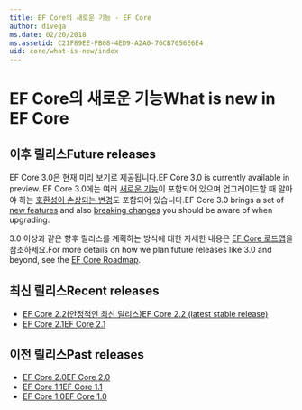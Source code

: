 ```yaml
---
title: EF Core의 새로운 기능 - EF Core
author: divega
ms.date: 02/20/2018
ms.assetid: C21F89EE-FB08-4ED9-A2A0-76CB7656E6E4
uid: core/what-is-new/index
---
```


# <a name="what-is-new-in-ef-core"></a><span data-ttu-id="7162c-102">EF Core의 새로운 기능</span><span class="sxs-lookup"><span data-stu-id="7162c-102">What is new in EF Core</span></span>

## <a name="future-releases"></a><span data-ttu-id="7162c-103">이후 릴리스</span><span class="sxs-lookup"><span data-stu-id="7162c-103">Future releases</span></span>

<span data-ttu-id="7162c-104">EF Core 3.0은 현재 미리 보기로 제공됩니다.</span><span class="sxs-lookup"><span data-stu-id="7162c-104">EF Core 3.0 is currently available in preview.</span></span> <span data-ttu-id="7162c-105">EF Core 3.0에는 여러 [새로운 기능](xref:core/what-is-new/ef-core-3.0/features)이 포함되어 있으며 업그레이드할 때 알아야 하는 [호환성이 손상되는 변경](xref:core/what-is-new/ef-core-3.0/breaking-changes)도 포함되어 있습니다.</span><span class="sxs-lookup"><span data-stu-id="7162c-105">EF Core 3.0 brings a set of [new features](xref:core/what-is-new/ef-core-3.0/features) and also [breaking changes](xref:core/what-is-new/ef-core-3.0/breaking-changes) you should be aware of when upgrading.</span></span>

<span data-ttu-id="7162c-106">3.0 이상과 같은 향후 릴리스를 계획하는 방식에 대한 자세한 내용은 [EF Core 로드맵](xref:core/what-is-new/roadmap)을 참조하세요.</span><span class="sxs-lookup"><span data-stu-id="7162c-106">For more details on how we plan future releases like 3.0 and beyond, see the [EF Core Roadmap](xref:core/what-is-new/roadmap).</span></span>

## <a name="recent-releases"></a><span data-ttu-id="7162c-107">최신 릴리스</span><span class="sxs-lookup"><span data-stu-id="7162c-107">Recent releases</span></span>

- [<span data-ttu-id="7162c-108">EF Core 2.2(안정적인 최신 릴리스)</span><span class="sxs-lookup"><span data-stu-id="7162c-108">EF Core 2.2 (latest stable release)</span></span>](xref:core/what-is-new/ef-core-2.2)
- [<span data-ttu-id="7162c-109">EF Core 2.1</span><span class="sxs-lookup"><span data-stu-id="7162c-109">EF Core 2.1</span></span>](xref:core/what-is-new/ef-core-2.1)

## <a name="past-releases"></a><span data-ttu-id="7162c-110">이전 릴리스</span><span class="sxs-lookup"><span data-stu-id="7162c-110">Past releases</span></span>

- [<span data-ttu-id="7162c-111">EF Core 2.0</span><span class="sxs-lookup"><span data-stu-id="7162c-111">EF Core 2.0</span></span>](xref:core/what-is-new/ef-core-2.0)
- [<span data-ttu-id="7162c-112">EF Core 1.1</span><span class="sxs-lookup"><span data-stu-id="7162c-112">EF Core 1.1</span></span>](xref:core/what-is-new/ef-core-1.1)
- [<span data-ttu-id="7162c-113">EF Core 1.0</span><span class="sxs-lookup"><span data-stu-id="7162c-113">EF Core 1.0</span></span>](xref:core/what-is-new/ef-core-1.0)

